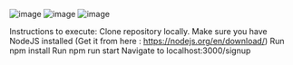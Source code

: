 ![image](https://user-images.githubusercontent.com/42892285/94986590-9a237d00-057d-11eb-9d9a-6972ada35590.png)
![image](https://user-images.githubusercontent.com/42892285/94986604-af001080-057d-11eb-9fd4-8dc970a99a8c.png)
![image](https://user-images.githubusercontent.com/42892285/94986614-be7f5980-057d-11eb-9a1e-69b737b0b1a6.png)



Instructions to execute:
Clone repository locally.
Make sure you have NodeJS installed (Get it from here : https://nodejs.org/en/download/)
Run npm install
Run npm run start
Navigate to localhost:3000/signup
